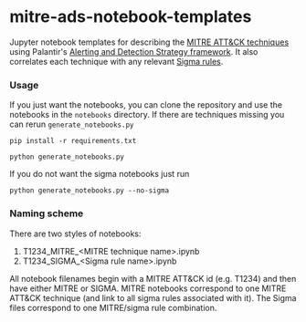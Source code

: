 # mitre-ads-notebook-templates
Jupyter notebook templates for describing the [MITRE ATT&amp;CK techniques](https://attack.mitre.org/) using Palantir's [Alerting and Detection Strategy framework](https://github.com/palantir/alerting-detection-strategy-framework). It also correlates each technique with any relevant [Sigma rules](https://github.com/Neo23x0/sigma).

### Usage

If you just want the notebooks, you can clone the repository and use the notebooks in the ```notebooks``` directory. If there are techniques missing you can rerun ```generate_notebooks.py```

```
pip install -r requirements.txt

python generate_notebooks.py
```

If you do not want the sigma notebooks just run

```
python generate_notebooks.py --no-sigma
```

### Naming scheme

There are two styles of notebooks:

1) T1234_MITRE_\<MITRE technique name\>.ipynb
2) T1234_SIGMA_\<Sigma rule name\>.ipynb

All notebook filenames begin with a MITRE ATT&CK id (e.g. T1234) and then have either MITRE or SIGMA. MITRE notebooks correspond to one MITRE ATT&CK technique (and link to all sigma rules associated with it). The Sigma files correspond to one MITRE/sigma rule combination.
